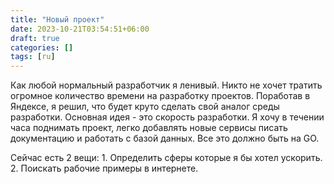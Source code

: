 ```yaml
---
title: "Новый проект"
date: 2023-10-21T03:54:51+06:00
draft: true
categories: []
tags: [ru]
---
```


Как любой нормальный разработчик я ленивый. Никто не хочет тратить огромное количество времени на разработку проектов.
Поработав в Яндексе, я решил, что будет круто сделать свой аналог среды разработки. Основная идея - это скорость разработки.
Я хочу в течении часа поднимать проект, легко добавлять новые сервисы писать документацию и работать с базой данных.
Все это должно быть на GO.

Сейчас есть 2 вещи:
    1. Определить сферы которые я бы хотел ускорить.
    2. Поискать рабочие примеры в интернете.
